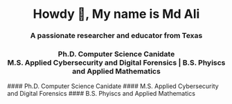 <h1 align="center">Howdy 👋, My name is Md Ali</h1>
<h3 align="center">A passionate researcher and educator from Texas</h3>
<h3 align="center">Ph.D. Computer Science Canidate <br> M.S. Applied Cybersecurity and Digital Forensics | B.S. Phyiscs and Applied Mathematics</h3>
#### Ph.D. Computer Science Canidate
#### M.S. Applied Cybersecurity and Digital Forensics
#### B.S. Phyiscs and Applied Mathematics

<!--
**xXxSpicyBoiiixXx/xXxSpicyBoiiixXx** is a ✨ _special_ ✨ repository because its `README.md` (this file) appears on your GitHub profile.

Here are some ideas to get you started:

- 🔭 I’m currently working on ...
- 🌱 I’m currently learning ...
- 👯 I’m looking to collaborate on ...
- 🤔 I’m looking for help with ...
- 💬 Ask me about ...
- 📫 How to reach me: ...
- 😄 Pronouns: ...
- ⚡ Fun fact: ...
-->

